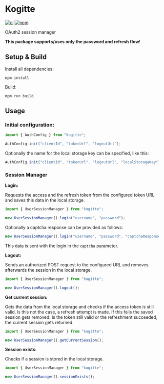 # Kogitte
[![ci](https://gitlab.com/sokkuri/kogitte/badges/master/pipeline.svg?style=flat)](https://gitlab.com/sokkuri/Kogitte/-/commits/master)
[![npm](https://img.shields.io/npm/v/kogitte.svg)](https://www.npmjs.com/package/kogitte)

OAuth2 session manager

**This package supports/uses only the password and refresh flow!**

## Setup & Build
Install all dependencies:
```
npm install
```

Build:
```
npm run build
```

## Usage
### Initial configuration:
```ts
import { AuthConfig } from "kogitte";

AuthConfig.init("clientId", "tokenUrl", "logoutUrl");
```
Optionally the name for the local storage key can be specified, like this:

```ts
AuthConfig.init("clientId", "tokenUrl", "logoutUrl", "localStorageKey");
```

### Session Manager
**Login:**

Requests the access and the refresh token from the configured token URL and saves this data in the local storage.
```ts
import { UserSessionManager } from "kogitte";

new UserSessionManager().login("username", "password");
```
Optionally a captcha response can be provided as follows:

```ts
new UserSessionManager().login("username", "password", "captchaResponse");
```
This data is sent with the login in the `captcha` parameter.

**Logout:**

Sends an authorized POST request to the configured URL and removes afterwards the session in the local storage.
```ts
import { UserSessionManager } from "kogitte";

new UserSessionManager().logout();
```

**Get current session:**

Gets the data from the local storage and checks if the access token is still valid. Is this not the case, a refresh attempt is made.
If this fails the saved session gets removed. Is the token still valid or the refreshment succeeded, the current session gets returned.
```ts
import { UserSessionManager } from "kogitte";

new UserSessionManager().getCurrentSession();
```

**Session exists:**

Checks if a session is stored in the local storage.
```ts
import { UserSessionManager } from "kogitte";

new UserSessionManager().sessionExists();
```
